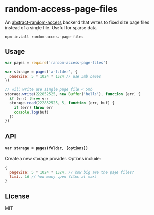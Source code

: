 # random-access-page-files

An [abstract-random-access](https://github.com/juliangruber/abstract-random-access) backend that writes to fixed size page files instead of a single file. Useful for sparse data.

```
npm install random-access-page-files
```

## Usage

``` js
var pages = require('random-access-page-files')

var storage = pages('a-folder', {
  pageSize: 5 * 1024 * 1024 // use 5mb pages
})

// will write use single page file < 5mb
storage.write(222852525, new Buffer('hello'), function (err) {
  if (err) throw err
  storage.read(222852525, 5, function (err, buf) {
    if (err) throw err
    console.log(buf)
  })
})
```

## API

#### `var storage = pages(folder, [options])`

Create a new storage provider. Options include:

``` js
{
  pageSize: 5 * 1024 * 1024, // how big are the page files?
  limit: 16 // how many open files at max?
}
```

## License

MIT
